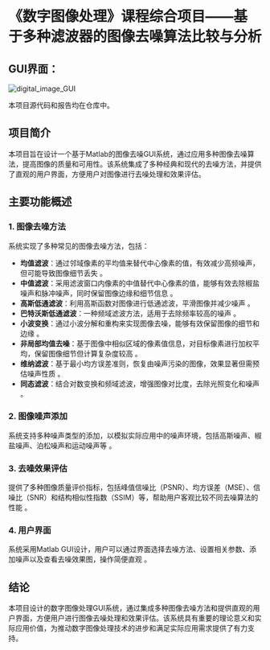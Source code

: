 #  **《数字图像处理》课程综合项目**——**基于多种滤波器的图像去噪算法比较与分析**

## GUI界面：

![digital_image_GUI](./gif/digital_image_GUI.gif)

本项目源代码和报告均在仓库中。

## 项目简介

本项目旨在设计一个基于Matlab的图像去噪GUI系统，通过应用多种图像去噪算法，提高图像的质量和可用性。该系统集成了多种经典和现代的去噪方法，并提供了直观的用户界面，方便用户对图像进行去噪处理和效果评估。

## 主要功能概述

### 1. 图像去噪方法
系统实现了多种常见的图像去噪方法，包括：

- **均值滤波**：通过邻域像素的平均值来替代中心像素的值，有效减少高频噪声，但可能导致图像细节丢失 。
- **中值滤波**：采用滤波窗口内像素的中值替代中心像素的值，能够有效去除椒盐噪声和脉冲噪声，同时保留图像边缘和细节信息 。
- **高斯低通滤波**：利用高斯函数对图像进行低通滤波，平滑图像并减少噪声 。
- **巴特沃斯低通滤波**：一种频域滤波方法，适用于去除频率较高的噪声 。
- **小波变换**：通过小波分解和重构来实现图像去噪，能够有效保留图像的细节和边缘 。
- **非局部均值去噪**：基于图像中相似区域的像素值信息，对目标像素进行加权平均，保留图像细节但计算复杂度较高 。
- **维纳滤波**：基于最小均方误差准则，恢复由噪声污染的图像，效果显著但需预估噪声性质 。
- **同态滤波**：结合对数变换和频域滤波，增强图像对比度，去除光照变化和噪声 。

### 2. 图像噪声添加
系统支持多种噪声类型的添加，以模拟实际应用中的噪声环境，包括高斯噪声、椒盐噪声、泊松噪声和运动噪声等 。

### 3. 去噪效果评估
提供了多种图像质量评价指标，包括峰值信噪比（PSNR）、均方误差（MSE）、信噪比（SNR）和结构相似性指数（SSIM）等，帮助用户客观比较不同去噪算法的性能 。

### 4. 用户界面
系统采用Matlab GUI设计，用户可以通过界面选择去噪方法、设置相关参数、添加噪声以及查看去噪效果图，操作简便直观 。

## 结论

本项目设计的数字图像处理GUI系统，通过集成多种图像去噪方法和提供直观的用户界面，方便用户进行图像去噪处理和效果评估。该系统具有重要的理论意义和实际应用价值，为推动数字图像处理技术的进步和满足实际应用需求提供了有力支持。
